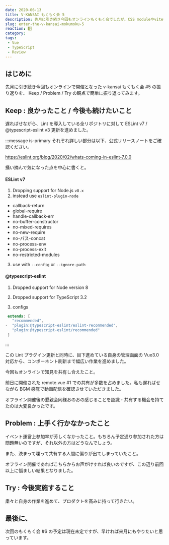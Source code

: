 ```yaml
---
date: 2020-06-13
title: V-KANSAI もくもく会 5
description: 先月に引き続き今回もオンラインもくもく会でしたが、CSS moduleやviteを中心に知見の共有もなされ大変有意義な会となりました。
slug: enter-the-v-kansai-mokumoku-5
reaction: 5️⃣
category: 
tags: 
 - Vue
 - TypeScript
 - Review
---
```


## はじめに

先月に引き続き今回もオンラインで開催となった v-kansai もくもく会 #5 の振り返りを、 Keep / Problem / Try の観点で簡単に振り返ってみます。

## Keep : 良かったこと / 今後も続けたいこと

遅ればせながら、Lint を導入している全リポジトリに対して ESLint v7 / @typescript-eslint v3 更新を進めました。

:::message is-primary
それぞれ詳しい部分は以下、公式リリースノートをご確認ください。

https://eslint.org/blog/2020/02/whats-coming-in-eslint-7.0.0

掻い摘んで気になった点を中心に書くと。

#### ESLint v7
1. Dropping support for Node.js `v8.x`
2. instead use `eslint-plugin-node`
- callback-return
- global-require
- handle-callback-err
- no-buffer-constructor
- no-mixed-requires
- no-new-require
- no-パス-concat
- no-process-env
- no-process-exit
- no-restricted-modules

3. use with `--config` or `--ignore-path`

#### @typescript-eslint
1. Dropped support for Node version 8

2. Dropped support for TypeScript 3.2

3. configs
```js
 extends: [
   "recommended",
-  "plugin:@typescript-eslint/eslint-recommended",
   "plugin:@typescript-eslint/recommended"
 ]
```
:::

この Lint プラグイン更新と同時に、目下進めている自身の管理画面の Vue3.0 対応から、コンポーネント刷新まで幅広い作業を進めました。

今回もオンラインで知見を共有し合えたこと。

前日に開催された remote.vue #1 での共有が多数を占めました。私も遅ればせながら BGM 感覚で動画配信を確認させていただきました。

オフライン開催後の懇親会同様おのおの感じることを認識・共有する機会を持てたのは大変良かったです。

## Problem : 上手く行かなかったこと

イベント運営上参加率が芳しくなかったこと。もちろん予定通り参加された方は問題無いのですが、それ以外の方はどうなんでしょう。

また、決まって喋って共有する人間に偏りが出てしまっていたこと。

オフライン開催であればこちらからお声がけすれば良いのですが、この辺り前回以上に悩ましい結果となりました。

## Try : 今後実施すること

粛々と自身の作業を進めて、プロダクトを高みに持って行きたい。

## 最後に、

次回のもくもく会 #6 の予定は現在未定ですが、早ければ来月にもやりたいと思っています。
